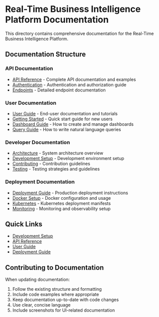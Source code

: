 # Real-Time Business Intelligence Platform Documentation

This directory contains comprehensive documentation for the Real-Time Business Intelligence Platform.

## Documentation Structure

### API Documentation
- [API Reference](api/) - Complete API documentation and examples
- [Authentication](api/authentication.md) - Authentication and authorization guide
- [Endpoints](api/endpoints.md) - Detailed endpoint documentation

### User Documentation
- [User Guide](user/) - End-user documentation and tutorials
- [Getting Started](user/getting-started.md) - Quick start guide for new users
- [Dashboard Guide](user/dashboards.md) - How to create and manage dashboards
- [Query Guide](user/queries.md) - How to write natural language queries

### Developer Documentation
- [Architecture](developer/architecture.md) - System architecture overview
- [Development Setup](developer/setup.md) - Development environment setup
- [Contributing](developer/contributing.md) - Contribution guidelines
- [Testing](developer/testing.md) - Testing strategies and guidelines

### Deployment Documentation
- [Deployment Guide](deployment/) - Production deployment instructions
- [Docker Setup](deployment/docker.md) - Docker configuration and usage
- [Kubernetes](deployment/kubernetes.md) - Kubernetes deployment manifests
- [Monitoring](deployment/monitoring.md) - Monitoring and observability setup

## Quick Links

- [Development Setup](../docs/developer/setup.md)
- [API Reference](../docs/api/)
- [User Guide](../docs/user/getting-started.md)
- [Deployment Guide](../docs/deployment/)

## Contributing to Documentation

When updating documentation:

1. Follow the existing structure and formatting
2. Include code examples where appropriate
3. Keep documentation up-to-date with code changes
4. Use clear, concise language
5. Include screenshots for UI-related documentation

